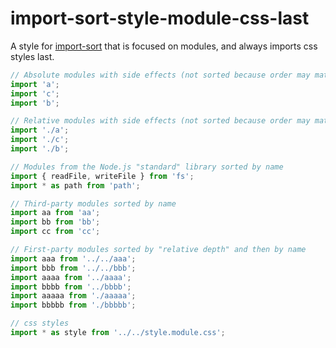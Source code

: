 # import-sort-style-module-css-last

A style for [import-sort](https://github.com/renke/import-sort) that is focused
on modules, and always imports css styles last.

```typescript
// Absolute modules with side effects (not sorted because order may matter)
import 'a';
import 'c';
import 'b';

// Relative modules with side effects (not sorted because order may matter)
import './a';
import './c';
import './b';

// Modules from the Node.js "standard" library sorted by name
import { readFile, writeFile } from 'fs';
import * as path from 'path';

// Third-party modules sorted by name
import aa from 'aa';
import bb from 'bb';
import cc from 'cc';

// First-party modules sorted by "relative depth" and then by name
import aaa from '../../aaa';
import bbb from '../../bbb';
import aaaa from '../aaaa';
import bbbb from '../bbbb';
import aaaaa from './aaaaa';
import bbbbb from './bbbbb';

// css styles
import * as style from '../../style.module.css';
```
